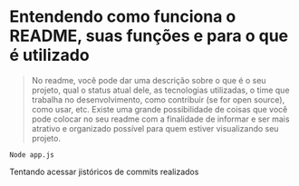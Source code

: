 # Entendendo como funciona o README, suas funções e para o que é utilizado

> No readme, você pode dar uma descrição sobre o que é o seu projeto, qual o status atual dele, as tecnologias utilizadas, o time que trabalha no desenvolvimento, como contribuir (se for open source), como usar, etc. Existe uma grande possibilidade de coisas que você pode colocar no seu readme com a finalidade de informar e ser mais atrativo e organizado possível para quem estiver visualizando seu projeto. 

```
Node app.js
```

Tentando acessar jistóricos de commits realizados
